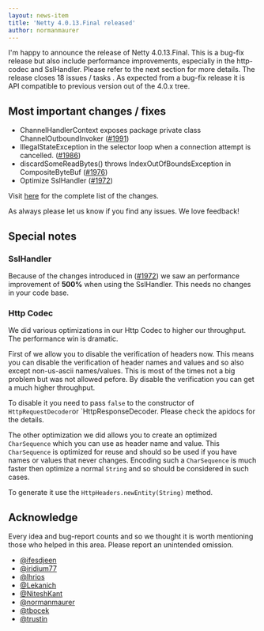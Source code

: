 ```yaml
---
layout: news-item
title: 'Netty 4.0.13.Final released'
author: normanmaurer
---
```

I'm happy to announce the release of Netty 4.0.13.Final. This is a bug-fix release but also include performance improvements, especially in the http-codec and SslHandler. Please refer to the next section for more details. The release closes 18 issues / tasks . As expected from a bug-fix release it is API compatible to previous version out of the 4.0.x tree.


## Most important changes / fixes
* ChannelHandlerContext exposes package private class ChannelOutboundInvoker ([#1991](https://github.com/netty/netty/issues/1991)) 
* IllegalStateException in the selector loop when a connection attempt is cancelled. ([#1986](https://github.com/netty/netty/issues/1986)) 
* discardSomeReadBytes() throws IndexOutOfBoundsException in CompositeByteBuf ([#1976](https://github.com/netty/netty/issues/1976)) 
* Optimize SslHandler ([#1972](https://github.com/netty/netty/issues/1972)) 

Visit [here](https://github.com/netty/netty/issues?q=milestone%3A4.0.13.Final) for the complete list of the changes.

As always please let us know if you find any issues. We love feedback!

## Special notes

### SslHandler
Because of the changes introduced in ([#1972](https://github.com/netty/netty/issues/1972)) we saw an performance improvement of __500%__ when using the SslHandler. This needs no changes in your code base.

### Http Codec
We did various optimizations in our Http Codec to higher our throughput. The performance win is dramatic. 

First of we allow you to disable the verification of headers now. This means you can disable the verification of header names and values and so also except non-us-ascii names/values. This is most of the times not a big problem but was not allowed pefore. By disable the verification you can get a much higher throughput.

To disable it you need to pass `false` to the constructor of `HttpRequestDecoder`or `HttpResponseDecoder. Please check the apidocs for the details.

The other optimization we did allows you to create an optimized `CharSequence` which you can use as header name and value. This `CharSequence` is optimized for reuse and should so be used if you have names or values that never changes. Encoding such a `CharSequence` is much faster then optimize a normal `String` and so should be considered in such cases.

To generate it use the `HttpHeaders.newEntity(String)` method. 


## Acknowledge

Every idea and bug-report counts and so we thought it is worth mentioning those who helped in this area. Please report an unintended omission.

* [@ifesdjeen](https://github.com/ifesdjeen)
* [@iridium77](https://github.com/iridium77)
* [@lhrios](https://github.com/lhrios)
* [@Lekanich](https://github.com/Lekanich)
* [@NiteshKant](https://github.com/NiteshKant)
* [@normanmaurer](https://github.com/normanmaurer)
* [@tbocek](https://github.com/tbocek)
* [@trustin](https://github.com/trustin)
